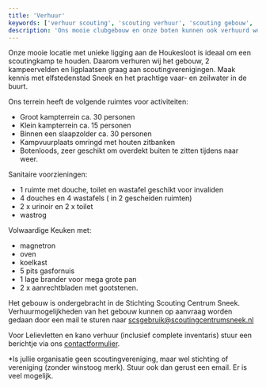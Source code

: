 ```yaml
---
title: 'Verhuur'
keywords: ['verhuur scouting', 'scouting verhuur', 'scouting gebouw', 'scouting clubhuis', 'verhuur scoutinggebouw', 'scoutinghuis huren', 'verhuur clubhuis', 'verhuur scoutslokalen', 'verhuur tibrag', 'verhuur scouting centrum sneek', 'scouting centrum sneek', 'scouting kamp locatie']
description: 'Ons mooie clubgebouw en onze boten kunnen ook verhuurd worden! Zie hier meer informatie.'
---
```


Onze mooie locatie met unieke ligging aan de Houkesloot is ideaal om een scoutingkamp te houden. Daarom verhuren wij het gebouw, 2 kampeervelden en ligplaatsen graag aan scoutingverenigingen.
Maak kennis met elfstedenstad Sneek en het prachtige vaar- en zeilwater in de buurt.  
  
Ons terrein heeft de volgende ruimtes voor activiteiten:
- Groot kampterrein ca. 30 personen
- Klein kampterrein ca. 15 personen
- Binnen een slaapzolder ca. 30 personen
- Kampvuurplaats omringd met houten zitbanken
- Botenloods, zeer geschikt om overdekt buiten te zitten tijdens naar weer.
  
Sanitaire voorzieningen: 
- 1 ruimte met douche, toilet en wastafel geschikt voor invaliden
- 4 douches en 4 wastafels ( in 2 gescheiden ruimten)
- 2 x urinoir en 2 x toilet
- wastrog
  
Volwaardige Keuken met:
- magnetron
- oven
- koelkast
- 5 pits gasfornuis
- 1 lage brander voor mega grote pan
- 2 x aanrechtbladen met gootstenen.
  
Het gebouw is ondergebracht in de Stichting Scouting Centrum Sneek. 
Verhuurmogelijkheden van het gebouw kunnen op aanvraag worden gedaan door een mail te sturen naar scsgebruik@scoutingcentrumsneek.nl  
  
Voor Lelievletten en kano verhuur (inclusief complete inventaris) stuur een berichtje via ons [contactformulier](https://www.tibrag.nl/contact/).  
  
  
*Is jullie organisatie geen scoutingvereniging, maar wel stichting of vereniging (zonder winstoog merk). Stuur ook dan gerust een email. Er is veel mogelijk.
